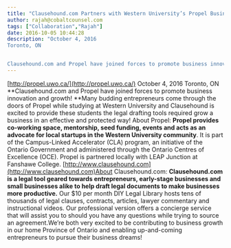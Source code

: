 ```yaml
---
title: "Clausehound.com Partners with Western University’s Propel Business Accelerator!"
author: rajah@cobaltcounsel.com
tags: ["Collaboration","Rajah"]
date: 2016-10-05 10:44:28
description: "October 4, 2016
Toronto, ON


Clausehound.com and Propel have joined forces to promote business innovation and growth! Many budding entrepreneurs..."
---
```


[http://propel.uwo.ca/](http://propel.uwo.ca/)
October 4, 2016
Toronto, ON
**Clausehound.com and Propel have joined forces to promote business innovation and growth! **Many budding entrepreneurs come through the doors of Propel while studying at Western University and Clausehound is excited to provide these students the legal drafting tools required grow a business in an effective and protected way! About Propel: **Propel provides co-working space, mentorship, seed funding, events and acts as an advocate for local startups in the Western University community**. It is part of the Campus-Linked Accelerator (CLA) program, an initiative of the Ontario Government and administered through the Ontario Centres of Excellence (OCE). Propel is partnered locally with LEAP Junction at Fanshawe College. [http://www.clausehound.com](http://www.clausehound.com)About Clausehound.com: **Clausehound.com is a legal tool geared towards entrepreneurs, early-stage businesses and small businesses alike to help draft legal documents to make businesses more productive.** Our $10 per month DIY Legal Library hosts tens of thousands of legal clauses, contracts, articles, lawyer commentary and instructional videos. Our professional version offers a concierge service that will assist you to should you have any questions while trying to source an agreement.We’re both very excited to be contributing to business growth in our home Province of Ontario and enabling up-and-coming entrepreneurs to pursue their business dreams!